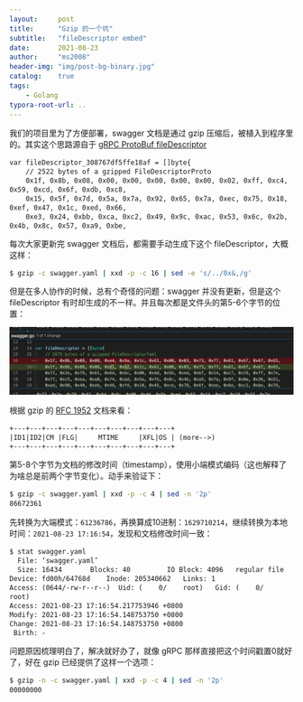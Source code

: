 ```yaml
---
layout:     post
title:      "Gzip 的一个坑"
subtitle:   "fileDescriptor embed"
date:       2021-08-23
author:     "ms2008"
header-img: "img/post-bg-binary.jpg"
catalog:    true
tags:
    - Golang
typora-root-url: ..
---
```


我们的项目里为了方便部署，swagger 文档是通过 gzip 压缩后，被植入到程序里的。其实这个思路源自于 [gRPC ProtoBuf fileDescriptor][1]

```golang
var fileDescriptor_308767df5ffe18af = []byte{
	// 2522 bytes of a gzipped FileDescriptorProto
	0x1f, 0x8b, 0x08, 0x00, 0x00, 0x00, 0x00, 0x00, 0x02, 0xff, 0xc4, 0x59, 0xcd, 0x6f, 0xdb, 0xc8,
	0x15, 0x5f, 0x7d, 0x5a, 0x7a, 0x92, 0x65, 0x7a, 0xec, 0x75, 0x18, 0xef, 0x47, 0x1c, 0xed, 0x66,
	0xe3, 0x24, 0xbb, 0xca, 0xc2, 0x49, 0x9c, 0xac, 0x53, 0x6c, 0x2b, 0x4b, 0x8c, 0x57, 0xa9, 0xbe,
```

每次大家更新完 swagger 文档后，都需要手动生成下这个 fileDescriptor，大概这样：

```sh
$ gzip -c swagger.yaml | xxd -p -c 16 | sed -e 's/../0x&,/g'
```

但是在多人协作的时候，总有个奇怪的问题：swagger 并没有更新，但是这个 fileDescriptor 有时却生成的不一样。并且每次都是文件头的第5-6个字节的位置：

![](/img/in-post/gzip-filedescriptor.png)

根据 gzip 的 [RFC 1952][2] 文档来看：

```
+---+---+---+---+---+---+---+---+---+---+
|ID1|ID2|CM |FLG|     MTIME     |XFL|OS | (more-->)
+---+---+---+---+---+---+---+---+---+---+
```

第5-8个字节为文档的修改时间（timestamp），使用小端模式编码（这也解释了为啥总是前两个字节变化）。动手来验证下：

```sh
$ gzip -c swagger.yaml | xxd -p -c 4 | sed -n '2p'
86672361
```

先转换为大端模式：`61236786`，再换算成10进制：`1629710214`，继续转换为本地时间：`2021-08-23 17:16:54`，发现和文档修改时间一致：

```
$ stat swagger.yaml
  File: ‘swagger.yaml’
  Size: 16434     	Blocks: 40         IO Block: 4096   regular file
Device: fd00h/64768d	Inode: 205340662   Links: 1
Access: (0644/-rw-r--r--)  Uid: (    0/    root)   Gid: (    0/    root)
Access: 2021-08-23 17:16:54.217753946 +0800
Modify: 2021-08-23 17:16:54.148753750 +0800
Change: 2021-08-23 17:16:54.148753750 +0800
 Birth: -
```

问题原因梳理明白了，解决就好办了，就像 gRPC 那样直接把这个时间戳置0就好了，好在 gzip 已经提供了这样一个选项：

```sh
$ gzip -n -c swagger.yaml | xxd -p -c 4 | sed -n '2p'
00000000
```

[1]: https://github.com/gogo/protobuf/blob/226206f39bd7276e88ec684ea0028c18ec2c91ae/protoc-gen-gogo/descriptor/descriptor.pb.go#L2705-L2709
[2]: https://datatracker.ietf.org/doc/html/rfc1952#page-5